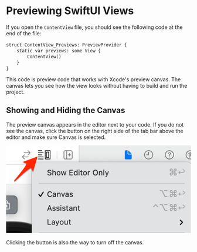 # Previewing SwiftUI Views

If you open the `ContentView` file, you should see the following code at the end of the file:

```
struct ContentView_Previews: PreviewProvider {
    static var previews: some View {
        ContentView()
    }
}
```

This code is preview code that works with Xcode's preview canvas. The canvas lets you see how the view looks without having to build and run the project.

## Showing and Hiding the Canvas

The preview canvas appears in the editor next to your code. If you do not see the canvas, click the button on the right side of the tab bar above the editor and make sure Canvas is selected.

![ShowCanvas](images/ShowCanvas.png)

Clicking the button is also the way to turn off the canvas.
